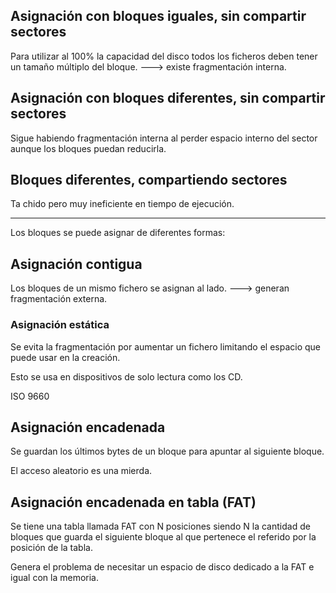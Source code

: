## Asignación con bloques iguales, sin compartir sectores

Para utilizar al 100% la capacidad del disco todos los ficheros deben tener un tamaño múltiplo del bloque. ---> existe fragmentación interna.

## Asignación con bloques diferentes, sin compartir sectores

Sigue habiendo fragmentación interna al perder espacio interno del sector aunque los bloques puedan reducirla.

## Bloques diferentes, compartiendo sectores

Ta chido pero muy ineficiente en tiempo de ejecución.

---

Los bloques se puede asignar de diferentes formas:

## Asignación contigua

Los bloques de un mismo fichero se asignan al lado. ---> generan fragmentación externa.

### Asignación estática

Se evita la fragmentación por aumentar un fichero limitando el espacio que puede usar en la creación.

Esto se usa en dispositivos de solo lectura como los CD.

ISO 9660

## Asignación encadenada

Se guardan los últimos bytes de un bloque para apuntar al siguiente bloque.

El acceso aleatorio es una mierda.

## Asignación encadenada en tabla (FAT)

Se tiene una tabla llamada FAT con N posiciones siendo N la cantidad de bloques que guarda el siguiente bloque al que pertenece el referido por la posición de la tabla.

Genera el problema de necesitar un espacio de disco dedicado a la FAT e igual con la memoria.
